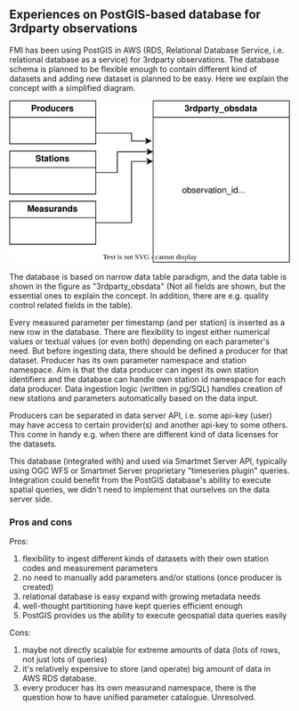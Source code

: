 ## Experiences on PostGIS-based database for 3rdparty observations

FMI has been using PostGIS in AWS (RDS, Relational Database Service, i.e. relational database as a service) for 3rdparty observations. The database schema is planned to be flexible enough to contain different kind of datasets and adding new dataset is planned to be easy. Here we explain the concept with a simplified diagram.

![simplified digram](./3rdparty-postgis-FMI-simplified.drawio.svg) 

The database is based on narrow data table paradigm, and the data table is shown in the figure as "3rdparty_obsdata" (Not all fields are shown, but the essential ones to explain the concept. In addition, there are e.g. quality control related fields in the table).

Every measured parameter per timestamp (and per station) is inserted as a new row in the database. There are flexibility to ingest either numerical values or textual values (or even both) depending on each parameter's need. But before ingesting data, there should be defined a producer for that dataset. Producer has its own parameter namespace and station namespace. Aim is that the data producer can ingest its own station identifiers and the database can handle own station id namespace for each data producer. Data ingestion logic (written in pg/SQL) handles creation of new stations and parameters automatically based on the data input.

Producers can be separated in data server API, i.e. some api-key (user) may have access to certain provider(s) and another api-key to some others. This come in handy e.g. when there are different kind of data licenses for the datasets.

This database (integrated with) and used via Smartmet Server API, typically using OGC WFS or Smartmet Server proprietary "timeseries plugin" queries. Integration could benefit from the PostGIS database's ability to execute spatial queries, we didn't need to implement that ourselves on the data server side.

### Pros and cons

Pros: 

1. flexibility to ingest different kinds of datasets with their own station codes and measurement parameters
2. no need to manually add parameters and/or stations (once producer is created)
3. relational database is easy expand with growing metadata needs
4. well-thought partitioning have kept queries efficient enough
5. PostGIS provides us the ability to execute geospatial data queries easily

Cons:

1. maybe not directly scalable for extreme amounts of data (lots of rows, not just lots of queries)
2. it's relatively expensive to store (and operate) big amount of data in AWS RDS database.
3. every producer has its own measurand namespace, there is the question how to have unified parameter catalogue. Unresolved.
